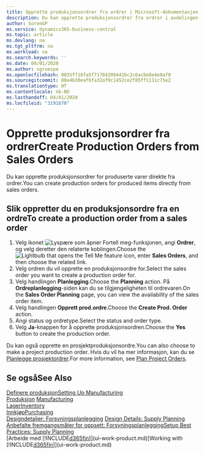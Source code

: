 ```yaml
---
title: Opprette produksjonsordrer fra ordrer | Microsoft-dokumentasjon
description: Du kan opprette produksjonsordrer fra ordrer i avdelingen Salg og markedsføring.
author: SorenGP
ms.service: dynamics365-business-central
ms.topic: article
ms.devlang: na
ms.tgt_pltfrm: na
ms.workload: na
ms.search.keywords: ''
ms.date: 04/01/2020
ms.author: sgroespe
ms.openlocfilehash: 0035ff16fa5f71784209441bc2c6acbe8e4e8af0
ms.sourcegitcommit: 88e4b30eaf6fa32af0c1452ce2f85ff1111c75e2
ms.translationtype: HT
ms.contentlocale: nb-NO
ms.lasthandoff: 04/01/2020
ms.locfileid: "3191670"
---
```

# <a name="create-production-orders-from-sales-orders"></a><span data-ttu-id="72683-103">Opprette produksjonsordrer fra ordrer</span><span class="sxs-lookup"><span data-stu-id="72683-103">Create Production Orders from Sales Orders</span></span>
<span data-ttu-id="72683-104">Du kan opprette produksjonsordrer for produserte varer direkte fra ordrer.</span><span class="sxs-lookup"><span data-stu-id="72683-104">You can create production orders for produced items directly from sales orders.</span></span>  

## <a name="to-create-a-production-order-from-a-sales-order"></a><span data-ttu-id="72683-105">Slik oppretter du en produksjonsordre fra en ordre</span><span class="sxs-lookup"><span data-stu-id="72683-105">To create a production order from a sales order</span></span>  

1.  <span data-ttu-id="72683-106">Velg ikonet ![Lyspære som åpner Fortell meg-funksjonen](media/ui-search/search_small.png "Fortell hva du vil gjøre"), angi **Ordrer**, og velg deretter den relaterte koblingen.</span><span class="sxs-lookup"><span data-stu-id="72683-106">Choose the ![Lightbulb that opens the Tell Me feature](media/ui-search/search_small.png "Tell me what you want to do") icon, enter **Sales Orders**, and then choose the related link.</span></span>  
2.  <span data-ttu-id="72683-107">Velg ordren du vil opprette en produksjonsordre for.</span><span class="sxs-lookup"><span data-stu-id="72683-107">Select the sales order you want to create a production order for.</span></span>  
3.  <span data-ttu-id="72683-108">Velg handlingen **Planlegging**.</span><span class="sxs-lookup"><span data-stu-id="72683-108">Choose the **Planning** action.</span></span> <span data-ttu-id="72683-109">På **Ordreplanlegging**-siden kan du se tilgjengeligheten til ordrevaren.</span><span class="sxs-lookup"><span data-stu-id="72683-109">On the **Sales Order Planning** page, you can view the availability of the sales order item.</span></span>  
4.  <span data-ttu-id="72683-110">Velg handlingen **Opprett prod.ordre**.</span><span class="sxs-lookup"><span data-stu-id="72683-110">Choose the **Create Prod. Order** action.</span></span>  
5.  <span data-ttu-id="72683-111">Angi status og ordretype.</span><span class="sxs-lookup"><span data-stu-id="72683-111">Select the status and order type.</span></span>  
6.  <span data-ttu-id="72683-112">Velg **Ja**-knappen for å opprette produksjonsordren.</span><span class="sxs-lookup"><span data-stu-id="72683-112">Choose the **Yes** button to create the production order.</span></span>

<span data-ttu-id="72683-113">Du kan også opprette en prosjektproduksjonsordre.</span><span class="sxs-lookup"><span data-stu-id="72683-113">You can also choose to make a project production order.</span></span> <span data-ttu-id="72683-114">Hvis du vil ha mer informasjon, kan du se [Planlegge prosjektordrer](production-how-to-plan-project-orders.md).</span><span class="sxs-lookup"><span data-stu-id="72683-114">For more information, see [Plan Project Orders](production-how-to-plan-project-orders.md).</span></span>   

## <a name="see-also"></a><span data-ttu-id="72683-115">Se også</span><span class="sxs-lookup"><span data-stu-id="72683-115">See Also</span></span>  
[<span data-ttu-id="72683-116">Definere produksjon</span><span class="sxs-lookup"><span data-stu-id="72683-116">Setting Up Manufacturing</span></span>](production-configure-production-processes.md)  
<span data-ttu-id="72683-117">[Produksjon](production-manage-manufacturing.md)  </span><span class="sxs-lookup"><span data-stu-id="72683-117">[Manufacturing](production-manage-manufacturing.md)  </span></span>  
[<span data-ttu-id="72683-118">Lager</span><span class="sxs-lookup"><span data-stu-id="72683-118">Inventory</span></span>](inventory-manage-inventory.md)  
[<span data-ttu-id="72683-119">Innkjøp</span><span class="sxs-lookup"><span data-stu-id="72683-119">Purchasing</span></span>](purchasing-manage-purchasing.md)  
<span data-ttu-id="72683-120">[Designdetaljer: Forsyningsplanlegging](design-details-supply-planning.md) </span><span class="sxs-lookup"><span data-stu-id="72683-120">[Design Details: Supply Planning](design-details-supply-planning.md) </span></span>  
[<span data-ttu-id="72683-121">Anbefalte fremgangsmåter for oppsett: Forsyningsplanlegging</span><span class="sxs-lookup"><span data-stu-id="72683-121">Setup Best Practices: Supply Planning</span></span>](setup-best-practices-supply-planning.md)  
<span data-ttu-id="72683-122">[Arbeide med [!INCLUDE[d365fin](includes/d365fin_md.md)]](ui-work-product.md)</span><span class="sxs-lookup"><span data-stu-id="72683-122">[Working with [!INCLUDE[d365fin](includes/d365fin_md.md)]](ui-work-product.md)</span></span>
